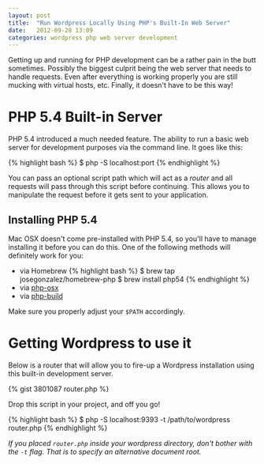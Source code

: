 ```yaml
---
layout: post
title:  "Run Wordpress Locally Using PHP's Built-In Web Server"
date:   2012-09-28 13:09
categories: wordpress php web server development
---
```


Getting up and running for PHP development can be a rather pain in the butt sometimes. Possibly the biggest culprit being the web server that needs to handle requests. Even after everything is working properly you are still mucking with virtual hosts, etc. Finally, it doesn't have to be this way!


PHP 5.4 Built-in Server
============

PHP 5.4 introduced a much needed feature. The ability to run a basic web server for development purposes via the command line. It goes like this:

{% highlight bash %}
$ php -S localhost:port
{% endhighlight %}

You can pass an optional script path which will act as a _router_ and all requests will pass through this script before continuing. This allows you to manipulate the request before it gets sent to your application.

Installing PHP 5.4
-----

Mac OSX doesn't come pre-installed with PHP 5.4, so you'll have to manage installing it before you can do this. One of the following methods will definitely work for you:

- via Homebrew
{% highlight bash %}
$ brew tap josegonzalez/homebrew-php
$ brew install php54
{% endhighlight %}
- via [php-osx](http://php-osx.liip.ch/)
- via [php-build](https://github.com/CHH/php-build)

Make sure you properly adjust your `$PATH` accordingly.


Getting Wordpress to use it
=============

Below is a router that will allow you to fire-up a Wordpress installation using this built-in development server.

{% gist 3801087 router.php %}

Drop this script in your project, and off you go!

{% highlight bash %}
$ php -S localhost:9393 -t /path/to/wordpress router.php
{% endhighlight %}

_If you placed `router.php` inside your wordpress directory, don't bother with the `-t` flag. That is to specify an alternative document root._
